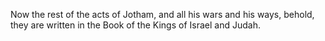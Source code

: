 Now the rest of the acts of Jotham, and all his wars and his ways, behold, they are written in the Book of the Kings of Israel and Judah.
